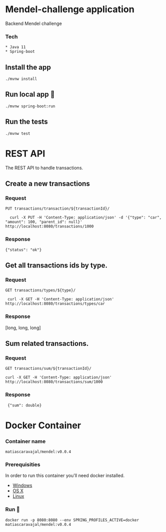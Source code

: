 
# Mendel-challenge application
Backend Mendel challenge

### Tech

    * Java 11
    * Spring-boot
    
## Install the app

    ./mvnw install

## Run local app 🚀
    ./mvnw spring-boot:run

## Run the tests

    ./mvnw test

# REST API

The REST API to handle transactions.

## Create a new transactions

### Request

`PUT transactions/transaction/${transactionId}/`

      curl -X PUT -H 'Content-Type: application/json' -d '{"type": "car", "amount": 100, "parent_id": null}'  http://localhost:8080/transactions/1000

### Response

    {"status": "ok"}

## Get all transactions ids by type.

### Request

`GET transactions/types/${type}/`

     curl -X GET -H 'Content-Type: application/json'  http://localhost:8080/transactions/types/car

### Response

   [long, long, long]

## Sum related transactions.

### Request

`GET transactions/sum/${transactionId}/`

    curl -X GET -H 'Content-Type: application/json'  http://localhost:8080/transactions/sum/1000


### Response

     {"sum": double}

# Docker Container

### Container name
`matiascaravajal/mendel:v0.0.4`

### Prerequisities


In order to run this container you'll need docker installed.

* [Windows](https://docs.docker.com/windows/started)
* [OS X](https://docs.docker.com/mac/started/)
* [Linux](https://docs.docker.com/linux/started/)

### Run 🚀


```shell
docker run -p 8080:8080 --env SPRING_PROFILES_ACTIVE=docker matiascaravajal/mendel:v0.0.4
```
